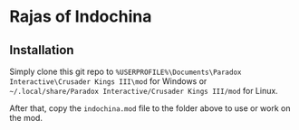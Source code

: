 # Rajas of Indochina

## Installation
Simply clone this git repo to `%USERPROFILE%\Documents\Paradox Interactive\Crusader Kings III\mod` for Windows or `~/.local/share/Paradox Interactive/Crusader Kings III/mod` for Linux.

After that, copy the `indochina.mod` file to the folder above to use or work on the mod.